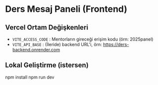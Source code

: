 # Ders Mesaj Paneli (Frontend)

## Vercel Ortam Değişkenleri
- `VITE_ACCESS_CODE` : Mentorların gireceği erişim kodu (örn: 2025panel)
- `VITE_API_BASE` : (İleride) backend URL'i, örn: https://ders-backend.onrender.com

## Lokal Geliştirme (istersen)
npm install
npm run dev

